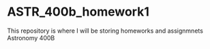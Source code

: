 # ASTR_400b_homework1
This repository is where I will be storing homeworks and assignmnets
Astronomy 400B
